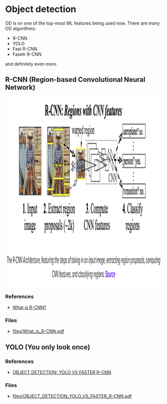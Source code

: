 # Object detection 
OD is on one of the top-most ML features being used now.
There are many OD algorithms:
* R-CNN
* YOLO
* Fast R-CNN
* Fasetr R-CNN

and definitely even more.








## R-CNN (Region-based Convolutional Neural Network)

<div align="center">
    <img width="900" height="600" src="images/R_CNN_0.png">
</div>


### References
* [What is R-CNN?](https://blog.roboflow.com/what-is-r-cnn/)


### Files
* [files/What_is_R-CNN.pdf](files/What_is_R-CNN.pdf)








## YOLO (You only look once)


### References
* [OBJECT DETECTION: YOLO VS FASTER R-CNN](https://www.irjmets.com/uploadedfiles/paper//issue_9_september_2022/30226/final/fin_irjmets1664212182.pdf)


### Files
* [files/OBJECT_DETECTION_YOLO_VS_FASTER_R-CNN.pdf](files/OBJECT_DETECTION_YOLO_VS_FASTER_R-CNN.pdf)


